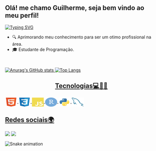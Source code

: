 ## Olá! me chamo Guilherme, seja bem vindo ao meu perfil!
[![Typing SVG](https://readme-typing-svg.herokuapp.com?color=%FFFF85ff&size=18&duration=6000&center=true&vCenter=true&width=600&lines=Bem+Vindo!+%3C3)](https://git.io/typing-svg)<br>


- 🔍 Aprimorando meu conhecimento para ser um otimo profissional na área.
- 🎓 Estudante de Programação.

<br>

  <a href="https://github.com/Guipray"> ![Anurag's GitHub stats](https://github-readme-stats.vercel.app/api?username=guipray&show_icons=true&theme=merko)
  <a href="https://github.com/Guipray"> ![Top Langs](https://github-readme-stats.vercel.app/api/top-langs/?username=guipray&theme=merko&layout=compact)
  
 <h2 align="center">Tecnologias💻👨‍💻</h2>
<div style="display: inline_block">
  <img align="center" alt="Gui-HTML" height="30" width="40" src="https://raw.githubusercontent.com/devicons/devicon/master/icons/html5/html5-original.svg">
  <img align="center" alt="Gui-CSS" height="30" width="40" src="https://raw.githubusercontent.com/devicons/devicon/master/icons/css3/css3-original.svg">
  <img align="center" alt="Gui-Js" height="30" width="40" src="https://raw.githubusercontent.com/devicons/devicon/master/icons/javascript/javascript-plain.svg">
  <img align="center" alt="Gui-Rstudio" height="30" width="40" src="https://raw.githubusercontent.com/devicons/devicon/master/icons/rstudio/rstudio-original.svg">
  <img align="center" alt="Gui-Python" height="30" width="40" src="https://raw.githubusercontent.com/devicons/devicon/master/icons/python/python-original.svg">
  <img align="center" alt="Gui-Rstudio" height="30" width="40" src="https://raw.githubusercontent.com/devicons/devicon/master/icons/mysql/mysql-original.svg">
</div>
  
  ##
   <h2>Redes sociais🌍</h2>
<div>
  <a href="https://www.instagram.com/guipray/" target="_blank"><img src="https://img.shields.io/badge/-Instagram-%23E4405F?style=for-the-badge&logo=instagram&logoColor=white" target="_blank"></a>
  <a href="https://www.linkedin.com/in/guipray/" target="_blank"><img src="https://img.shields.io/badge/-LinkedIn-%230077B5?style=for-the-badge&logo=linkedin&logoColor=white" target="_blank"></a> 
  
  ![Snake animation](https://github.com/GuiDEV1/GuiDEV1/blob/output/github-contribution-grid-snake.svg)
</div>
